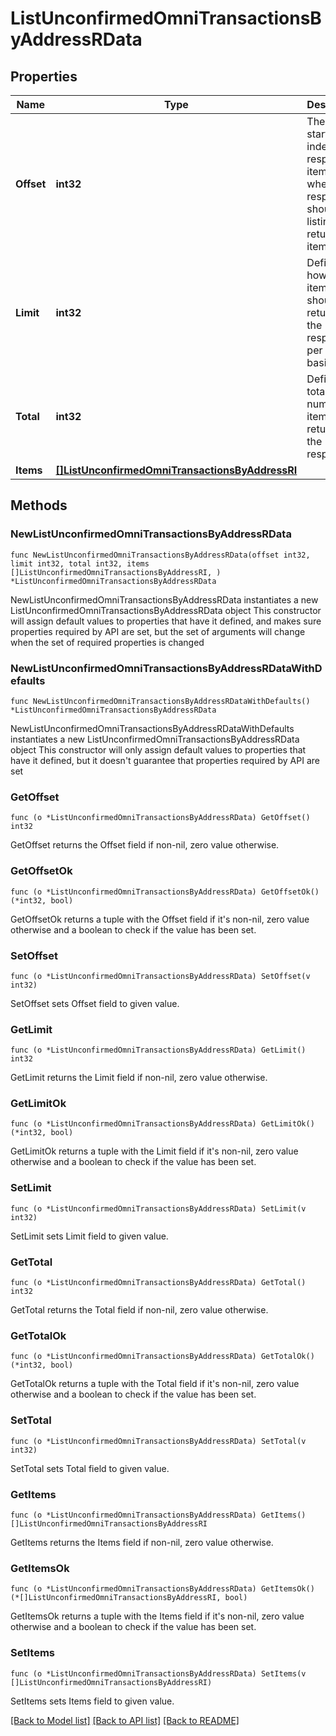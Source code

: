 # ListUnconfirmedOmniTransactionsByAddressRData

## Properties

Name | Type | Description | Notes
------------ | ------------- | ------------- | -------------
**Offset** | **int32** | The starting index of the response items, i.e. where the response should start listing the returned items. | 
**Limit** | **int32** | Defines how many items should be returned in the response per page basis. | 
**Total** | **int32** | Defines the total number of items returned in the response. | 
**Items** | [**[]ListUnconfirmedOmniTransactionsByAddressRI**](ListUnconfirmedOmniTransactionsByAddressRI.md) |  | 

## Methods

### NewListUnconfirmedOmniTransactionsByAddressRData

`func NewListUnconfirmedOmniTransactionsByAddressRData(offset int32, limit int32, total int32, items []ListUnconfirmedOmniTransactionsByAddressRI, ) *ListUnconfirmedOmniTransactionsByAddressRData`

NewListUnconfirmedOmniTransactionsByAddressRData instantiates a new ListUnconfirmedOmniTransactionsByAddressRData object
This constructor will assign default values to properties that have it defined,
and makes sure properties required by API are set, but the set of arguments
will change when the set of required properties is changed

### NewListUnconfirmedOmniTransactionsByAddressRDataWithDefaults

`func NewListUnconfirmedOmniTransactionsByAddressRDataWithDefaults() *ListUnconfirmedOmniTransactionsByAddressRData`

NewListUnconfirmedOmniTransactionsByAddressRDataWithDefaults instantiates a new ListUnconfirmedOmniTransactionsByAddressRData object
This constructor will only assign default values to properties that have it defined,
but it doesn't guarantee that properties required by API are set

### GetOffset

`func (o *ListUnconfirmedOmniTransactionsByAddressRData) GetOffset() int32`

GetOffset returns the Offset field if non-nil, zero value otherwise.

### GetOffsetOk

`func (o *ListUnconfirmedOmniTransactionsByAddressRData) GetOffsetOk() (*int32, bool)`

GetOffsetOk returns a tuple with the Offset field if it's non-nil, zero value otherwise
and a boolean to check if the value has been set.

### SetOffset

`func (o *ListUnconfirmedOmniTransactionsByAddressRData) SetOffset(v int32)`

SetOffset sets Offset field to given value.


### GetLimit

`func (o *ListUnconfirmedOmniTransactionsByAddressRData) GetLimit() int32`

GetLimit returns the Limit field if non-nil, zero value otherwise.

### GetLimitOk

`func (o *ListUnconfirmedOmniTransactionsByAddressRData) GetLimitOk() (*int32, bool)`

GetLimitOk returns a tuple with the Limit field if it's non-nil, zero value otherwise
and a boolean to check if the value has been set.

### SetLimit

`func (o *ListUnconfirmedOmniTransactionsByAddressRData) SetLimit(v int32)`

SetLimit sets Limit field to given value.


### GetTotal

`func (o *ListUnconfirmedOmniTransactionsByAddressRData) GetTotal() int32`

GetTotal returns the Total field if non-nil, zero value otherwise.

### GetTotalOk

`func (o *ListUnconfirmedOmniTransactionsByAddressRData) GetTotalOk() (*int32, bool)`

GetTotalOk returns a tuple with the Total field if it's non-nil, zero value otherwise
and a boolean to check if the value has been set.

### SetTotal

`func (o *ListUnconfirmedOmniTransactionsByAddressRData) SetTotal(v int32)`

SetTotal sets Total field to given value.


### GetItems

`func (o *ListUnconfirmedOmniTransactionsByAddressRData) GetItems() []ListUnconfirmedOmniTransactionsByAddressRI`

GetItems returns the Items field if non-nil, zero value otherwise.

### GetItemsOk

`func (o *ListUnconfirmedOmniTransactionsByAddressRData) GetItemsOk() (*[]ListUnconfirmedOmniTransactionsByAddressRI, bool)`

GetItemsOk returns a tuple with the Items field if it's non-nil, zero value otherwise
and a boolean to check if the value has been set.

### SetItems

`func (o *ListUnconfirmedOmniTransactionsByAddressRData) SetItems(v []ListUnconfirmedOmniTransactionsByAddressRI)`

SetItems sets Items field to given value.



[[Back to Model list]](../README.md#documentation-for-models) [[Back to API list]](../README.md#documentation-for-api-endpoints) [[Back to README]](../README.md)



